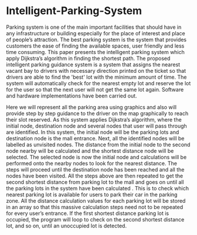 # Intelligent-Parking-System
Parking system is one of the main important facilities that should have in any infrastructure or building especially for the place of interest and place of people’s attraction. The best parking system is the system that provides customers the ease of finding the available spaces, user friendly and less time consuming. This paper presents the intelligent parking system which apply Dijkstra’s algorithm in finding the shortest path. The proposed intelligent parking guidance system is a system that assigns the nearest vacant bay to drivers with necessary direction printed on the ticket so that drivers are able to find the 'best' lot with the minimum amount of time. The system will automatically check for the nearest empty lot and reserve the lot for the user so that the next user will not get the same lot again. Software and hardware implementations have been carried out. 

Here we will represent all the parking area using graphics and also will provide step by step guidance to the driver on the map graphically to reach their slot reserved. As this system applies Dijkstra’s algorithm, where the initial node, destination node and several nodes that user will pass through are identified. In this system, the initial node will be the parking lots and destination node is the mall entrance. Next, all the identified nodes will be labelled as unvisited nodes. The distance from the initial node to the second node nearby will be calculated and the shortest distance node will be selected. The selected node is now the initial node and calculations will be performed onto the nearby nodes to look for the nearest distance. The steps will proceed until the destination node has been reached and all the nodes have been visited. All the steps above are then repeated to get the second shortest distance from parking lot to the mall and goes on until all the parking lots in the system have been calculated . This is to check which nearest parking lot is available for users to park their car in the parking zone. All the distance calculation values for each parking lot will be stored in an array so that this massive calculation steps need not to be repeated for every user’s entrance. If the first shortest distance parking lot is occupied, the program will loop to check on the second shortest distance lot, and so on, until an unoccupied lot is detected.




